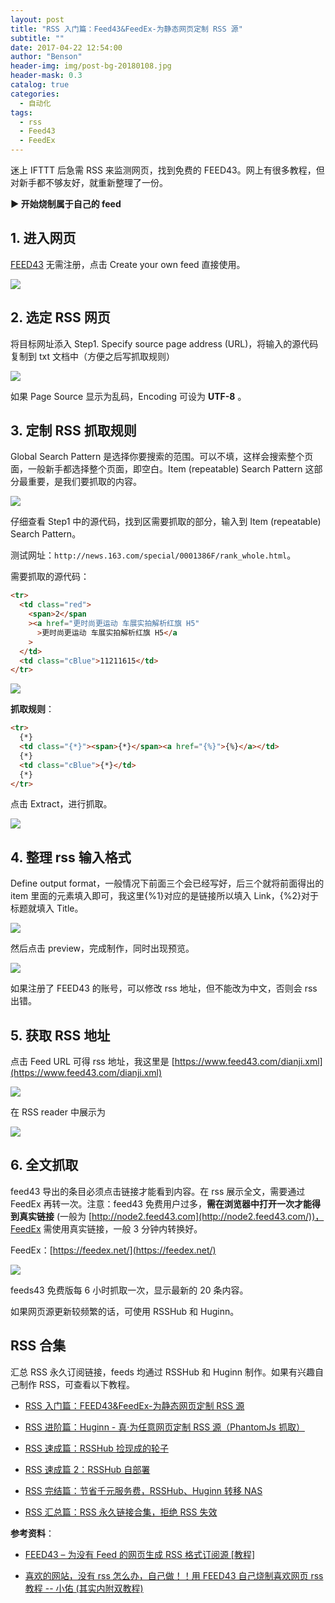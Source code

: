 ```yaml
---
layout: post
title: "RSS 入门篇：Feed43&FeedEx-为静态网页定制 RSS 源"
subtitle: ""
date: 2017-04-22 12:54:00
author: "Benson"
header-img: img/post-bg-20180108.jpg
header-mask: 0.3
catalog: true
categories:
  - 自动化
tags:
  - rss
  - Feed43
  - FeedEx
---
```


迷上 IFTTT 后急需 RSS 来监测网页，找到免费的 FEED43。网上有很多教程，但对新手都不够友好，就重新整理了一份。

**► 开始烧制属于自己的 feed**

## 1. 进入网页

[FEED43](http://www.feed43.com/) 无需注册，点击 Create your own feed 直接使用。

![](https://pic1.zhimg.com/v2-b5da0b08f632376fad3925a779e373b4_r.jpg)

## 2. 选定 RSS 网页

将目标网址添入 Step1. Specify source page address (URL)，将输入的源代码复制到 txt 文档中（方便之后写抓取规则）

![](https://pic1.zhimg.com/v2-1b687a5b1c325ba6d04fbdcc13b95668_r.jpg)

如果 Page Source 显示为乱码，Encoding 可设为 **UTF-8** 。

## 3. 定制 RSS 抓取规则

Global Search Pattern 是选择你要搜索的范围。可以不填，这样会搜索整个页面，一般新手都选择整个页面，即空白。Item (repeatable) Search Pattern 这部分最重要，是我们要抓取的内容。

![](https://pic1.zhimg.com/v2-b1fa90c59739bddc0c27134cd36ba6bc_r.jpg)

仔细查看 Step1 中的源代码，找到区需要抓取的部分，输入到 Item (repeatable) Search Pattern。

测试网址：`http://news.163.com/special/0001386F/rank_whole.html`。

需要抓取的源代码：

```html
<tr>
  <td class="red">
    <span>2</span
    ><a href="更时尚更运动 车展实拍解析红旗 H5"
      >更时尚更运动 车展实拍解析红旗 H5</a
    >
  </td>
  <td class="cBlue">11211615</td>
</tr>
```

![](https://pic2.zhimg.com/v2-cf6dbf2c09189f7517ec63abdc80c50d_r.jpg)

**抓取规则**：

```html
<tr>
  {*}
  <td class="{*}"><span>{*}</span><a href="{%}">{%}</a></td>
  {*}
  <td class="cBlue">{*}</td>
  {*}
</tr>
```

点击 Extract，进行抓取。

![](https://pic4.zhimg.com/v2-e9486741a6229ab258a95147f584571b_r.jpg)

## 4. 整理 rss 输入格式

Define output format，一般情况下前面三个会已经写好，后三个就将前面得出的 item 里面的元素填入即可，我这里{%1}对应的是链接所以填入 Link，{%2}对于标题就填入 Title。

![](https://pic1.zhimg.com/v2-b4614f5c46090f2eb762aac87d604350_r.jpg)

然后点击 preview，完成制作，同时出现预览。

![](https://pic2.zhimg.com/v2-498bf1f1c0b14da172498b58f59e39b9_r.jpg)

如果注册了 FEED43 的账号，可以修改 rss 地址，但不能改为中文，否则会 rss 出错。

## 5. 获取 RSS 地址

点击 Feed URL 可得 rss 地址，我这里是 [https://www.feed43.com/dianji.xml](https://www.feed43.com/dianji.xml)

![](https://pic1.zhimg.com/v2-f3b00e876d8df136f7d354b4fc22f900_r.jpg)

在 RSS reader 中展示为

![](https://pic4.zhimg.com/v2-6d8f503ff3da16eb985ca1d3ae2de98f_r.jpg)

## 6. 全文抓取

feed43 导出的条目必须点击链接才能看到内容。在 rss 展示全文，需要通过 FeedEx 再转一次。注意：feed43 免费用户过多，**需在浏览器中打开一次才能得到真实链接** (一般为 [http://node2.feed43.com](http://node2.feed43.com/))，FeedEx 需使用真实链接，一般 3 分钟内转换好。

FeedEx：[https://feedex.net/](https://feedex.net/)

![](https://pic4.zhimg.com/v2-8e3701adffa1d6fb4ea10dda2704988b_r.jpg)

feeds43 免费版每 6 小时抓取一次，显示最新的 20 条内容。

如果网页源更新较频繁的话，可使用 RSSHub 和 Huginn。

## RSS 合集

汇总 RSS 永久订阅链接，feeds 均通过 RSSHub 和 Huginn 制作。如果有兴趣自己制作 RSS，可查看以下教程。

- [RSS 入门篇：FEED43&FeedEx-为静态网页定制 RSS 源](https://newzone.top/p/2017-04-22-rss_feed43_feedex/)

- [RSS 进阶篇：Huginn - 真·为任意网页定制 RSS 源（PhantomJs 抓取）](https://newzone.top/p/2018-10-07-huginn_scraping_any_website/)

- [RSS 速成篇：RSSHub 捡现成的轮子](https://newzone.top/p/2019-04-01-rsshub_noob/)

- [RSS 速成篇 2：RSSHub 自部署](https://newzone.top/p/2020-03-25-rsshub_on_vps/)

- [RSS 完结篇：节省千元服务费，RSSHub、Huginn 转移 NAS](https://newzone.top/p/2021-10-23-nas_with_rsshub_and_huginn/)

- [RSS 汇总篇：RSS 永久链接合集，拒绝 RSS 失效](https://newzone.top/p/2022-03-17-rss_persistent_link_collection)

**参考资料**：

- [FEED43 – 为没有 Feed 的网页生成 RSS 格式订阅源 [教程]](http://www.appinn.com/feed43/)

- [喜欢的网站，没有 rss 怎么办，自己做！！用 FEED43 自己烧制喜欢网页 rss 教程 -- 小佑 (其实内附双教程)](https://www.douban.com/note/199431341/)

